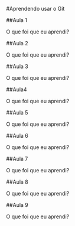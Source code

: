 #Aprendendo usar o Git


##Aula 1

O que foi que eu aprendi?

##Aula 2

O que foi que eu aprendi?

##Aula 3

O que foi que eu aprendi?

##Aula4

O que foi que eu aprendi?

##Aula 5

O que foi que eu aprendi?

##Aula 6

O que foi que eu aprendi?

##Aula 7

O que foi que eu aprendi?

##Aula 8

O que foi que eu aprendi?


##Aula 9

O que foi que eu aprendi?
